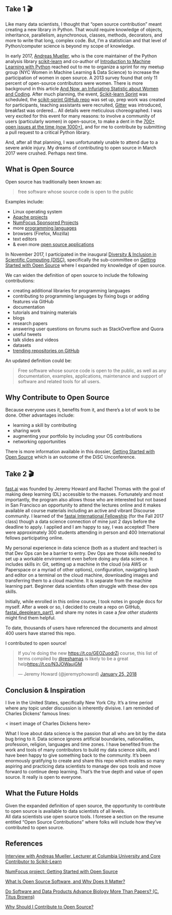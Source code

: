 ## Take 1 :clapper:

Like many data scientists, I thought that “open source contribution” meant creating a new library in Python.  That would require knowledge of objects, inheritance, parallelism, asynchronous, classes, methods, decorators, and more to write that long, complex code.  But, I’m a statistician and that level of Python/computer science is beyond my scope of knowledge.  

In early 2017, [Andreas Mueller](https://twitter.com/amuellerml), who is the core maintainer of the Python analysis library [scikit-learn](https://github.com/scikit-learn/scikit-learn) and co-author of [Introduction to Machine Learning with Python](http://shop.oreilly.com/product/0636920030515.do) reached out to me to organize a sprint for my meetup group (NYC Women in Machine Learning & Data Science) to increase the participation of women in open source.  A 2013 survey found that only 11 percent of open-source contributors were women.  There is more background in this article [And Now, an Infuriating Statistic about Women and Coding](https://www.newamerica.org/weekly/111/and-now-an-infuriating-statistic-about-women-and-coding/).   After much planning, the event, [Scikit-learn Sprint](https://www.meetup.com/NYC-Women-in-Machine-Learning-Data-Science/events/237123181/) was scheduled, the [scikit-sprint GitHub repo](https://github.com/WiMLDS/scikit-sprint) was set up, prep work was created for participants, teaching assistants were recruited, [Gitter](https://gitter.im/scikit-learn/scikit-learn) was introduced, breakfast was ordered…  All details were meticulous choreographed.  I was very excited for this event for many reasons: to involve a community of users (particularly women) in open-source, to make a dent in the [700+ open issues at the time (now 1000+)](https://github.com/scikit-learn/scikit-learn/issues), and for me to contribute by submitting a pull request to a critical Python library.  

And, after all that planning, I was unfortunately unable to attend due to a severe ankle injury.  My dreams of contributing to open source in March 2017 were crushed.  Perhaps next time.  


## What is Open Source

Open source has traditionally been known as:  
>free software whose source code is open to the public  

Examples include:  
- Linux operating system
- [Apache projects](https://projects.apache.org/projects.html?name)
- [NumFocus Sponsored Projects](https://www.numfocus.org/sponsored-projects)
- more [programming languages](https://github.com/collections/programming-languages)
- browsers (Firefox, Mozilla)
- text editors
- & even more [open source applications](https://opensource.com/resources/projects-and-applications)

In November 2017, I participated in the inaugural [Diversity & Inclusion in Scientific Computing (DISC)](https://pydata.org/nyc2017/diversity-inclusion/disc-unconference-2017/), specifically the sub-committee on [Getting Started with Open Source](https://github.com/numfocus/getting-started-with-open-source) where I expanded my knowledge of open source.    

We can widen the definition of open source to include the following contributions:
- creating additional libraries for programming languages
- contributing to programming languages by fixing bugs or adding features via GitHub
- documentation
- tutorials and training materials
- blogs
- research papers
- answering user questions on forums such as StackOverflow and Quora
- useful tweets
- talk slides and videos
- datasets
- [trending repositories on GitHub](https://github.com/trending)

An updated definition could be:  
>Free software whose source code is open to the public, as well as any documentation, examples, applications, maintenance and support of software and related tools for all users.

 

## Why Contribute to Open Source
Because everyone uses it, benefits from it, and there’s a lot of work to be done.  Other advantages include:  
- learning a skill by contributing
- sharing work
- augmenting your portfolio by including your OS contributions
- networking opportunities

There is more information available in this dossier, [Getting Started with Open Source](https://github.com/numfocus/getting-started-with-open-source) which is an outcome of the DiSC Unconference.


## Take 2 :clapper:

[fast.ai](http://www.fast.ai) was founded by Jeremy Howard and Rachel Thomas with the goal of making deep learning (DL) accessible to the masses.  Fortunately and most importantly, the program also allows those who are interested but not based in San Francisco an opportunity to attend the lectures online and it makes available all course materials including an active and vibrant Discourse community.  I learned of the [fastai International Fellowship](http://www.fast.ai/2017/09/08/international-fellowship/) (for the Fall 2017 class) though a data science connection of mine  just 2 days before the deadline to apply.  I applied and I am happy to say, I was accepted!  There were approximately 300 students attending in person and 400 International fellows participating online.  

My personal experience in data science (both as a student and teacher) is that Dev Ops can be a barrier to entry.  Dev Ops are those skills needed to set up a workable environment even before doing any data science.  It includes skills in:  Git, setting up a machine in the cloud (via AWS or Paperspace or a myriad of other options), configuration, navigating bash and editor on a terminal on the cloud machine, downloading images and transferring them to a cloud machine.  It is separate from the machine learning part.  Beginner data scientists often struggle with these dev ops skills.

Initially, while enrolled in this online course, I took notes in google docs for myself.  After a week or so, I decided to create a repo on GitHub,  [fastai_deeplearn_part1](https://github.com/reshamas/fastai_deeplearn_part1), and share my notes in case a *few other students* might find them helpful.  

To date, thousands of users have referenced the documents and almost 400 users have starred this repo.

I contributed to open source!  

<blockquote class="twitter-tweet" data-lang="en"><p lang="en" dir="ltr">If you&#39;re doing the new <a href="https://t.co/GEOZuodrZj">https://t.co/GEOZuodrZj</a> course, this list of terms compiled by <a href="https://twitter.com/reshamas?ref_src=twsrc%5Etfw">@reshamas</a> is likely to be a great help<a href="https://t.co/N3JOWaujGM">https://t.co/N3JOWaujGM</a></p>&mdash; Jeremy Howard (@jeremyphoward) <a href="https://twitter.com/jeremyphoward/status/956321940536410112?ref_src=twsrc%5Etfw">January 25, 2018</a></blockquote>
<script async src="https://platform.twitter.com/widgets.js" charset="utf-8"></script>

 
## Conclusion & Inspiration

I live in the United States, specifically New York City.  It’s a time period where any topic under discussion is inherently divisive.  I am reminded of Charles Dickens’ famous lines:  

< insert image of Charles Dickens here>

What I love about data science is the passion that all who are bit by the data bug bring to it.  Data science ignores artificial boundaries, nationalities, profession, religion, languages and time zones.  I have benefited from the work and tools of many contributors to build my data science skills, and I have been happy to give something back to the community.  It’s been enormously gratifying to create and share this repo which enables so many aspiring and practicing data scientists to manage dev ops tools and move forward to continue deep learning.  That’s the true depth and value of open source.  It really is open to everyone.  

## What the Future Holds
Given the expanded definition of open source, the opportunity to contribute to open source is available to data scientists of all levels.  
All data scientists use open source tools.  I foresee a section on the resume entitled “Open Source Contributions” where folks will include how they’ve contributed to open source.

## References
[Interview with Andreas Mueller, Lecturer at Columbia University and Core Contributor to Scikit-Learn](https://mlconf.com/interview-andreas-muller-lecturer-columbia-university-core-contributor-scikit-learn-reshama-shaikh/)

[NumFocus project: Getting Started with Open Source](https://github.com/numfocus/getting-started-with-open-source)

[What Is Open Source Software, and Why Does It Matter?](https://www.howtogeek.com/129967/htg-explains-what-is-open-source-software-and-why-you-should-care/)

[Do Software and Data Products Advance Biology More Than Papers?
 (C. Titus Browns)](http://ivory.idyll.org/blog/2018-software-and-data-better-than-papers.html)

[Why Should I Contribute to Open Source?](https://github.com/numfocus/getting-started-with-open-source/blob/master/what_is_open_source_and_why_contribute.md#why-should-i-contribute-to-open-source)
